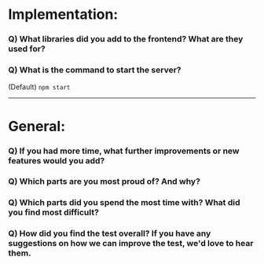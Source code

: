 # Implementation:

### Q) What libraries did you add to the frontend? What are they used for?

### Q) What is the command to start the server?

(Default) `npm start`

---

# General:

### Q) If you had more time, what further improvements or new features would you add?

### Q) Which parts are you most proud of? And why?

### Q) Which parts did you spend the most time with? What did you find most difficult?

### Q) How did you find the test overall? If you have any suggestions on how we can improve the test, we'd love to hear them.

